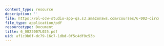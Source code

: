 ```yaml
---
content_type: resource
description: ''
file: https://ol-ocw-studio-app-qa.s3.amazonaws.com/courses/6-002-circuits-and-electronics-spring-2007/af1c9b0fdc7916c71dbd0f5c4df0c53b_6_0022007L025.pdf
file_type: application/pdf
resourcetype: Document
title: 6_0022007L025.pdf
uid: af1c9b0f-dc79-16c7-1dbd-0f5c4df0c53b
---
```

